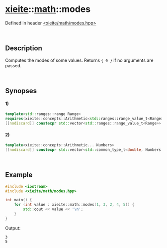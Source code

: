 # [xieite](../../xieite.md)\:\:[math](../../math.md)\:\:modes
Defined in header [<xieite/math/modes.hpp>](../../../include/xieite/math/modes.hpp)

&nbsp;

## Description
Computes the modes of some values. Returns `{ 0 }` if no arguments are passed.

&nbsp;

## Synopses
#### 1)
```cpp
template<std::ranges::range Range>
requires(xieite::concepts::Arithmetic<std::ranges::range_value_t<Range>>)
[[nodiscard]] constexpr std::vector<std::ranges::range_value_t<Range>> modes(const Range& range) noexcept;
```
#### 2)
```cpp
template<xieite::concepts::Arithmetic... Numbers>
[[nodiscard]] constexpr std::vector<std::common_type_t<double, Numbers...>> modes(const Numbers... values) noexcept;
```

&nbsp;

## Example
```cpp
#include <iostream>
#include <xieite/math/modes.hpp>

int main() {
    for (int value : xieite::math::modes(1, 3, 2, 4, 5)) {
        std::cout << value << '\n';
    }
}
```
Output:
```
3
5
```
